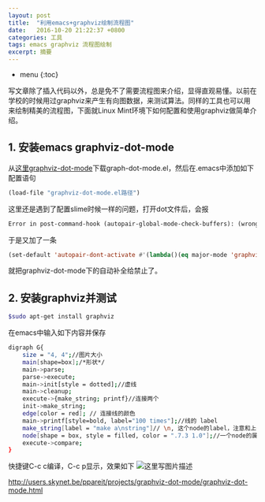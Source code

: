 ```yaml
---
layout: post
title:  "利用emacs+graphviz绘制流程图"
date:   2016-10-20 21:22:37 +0800
categories: 工具
tags: emacs graphviz 流程图绘制
excerpt: 摘要
---
```


* menu
{:toc}

写文章除了插入代码以外，总是免不了需要流程图来介绍，显得直观易懂。以前在学校的时候用过graphviz来产生有向图数据，来测试算法。同样的工具也可以用来绘制精美的流程图，下面就Linux Mint环境下如何配置和使用graphviz做简单介绍。

## 1. 安装emacs graphviz-dot-mode
从[这里graphviz-dot-mode](http://users.skynet.be/ppareit/projects/graphviz-dot-mode/graphviz-dot-mode.html)下载graph-dot-mode.el，然后在.emacs中添加如下配置语句

```lisp
(load-file "graphviz-dot-mode.el路径")
```

这里还是遇到了配置slime时候一样的问题，打开dot文件后，会报

```lisp
Error in post-command-hook (autopair-global-mode-check-buffers): (wrong-type-argument characterp nil)
```

于是又加了一条

```lisp
(set-default 'autopair-dont-activate #'(lambda()(eq major-mode 'graphviz-dot-mode)))
```

就把graphviz-dot-mode下的自动补全给禁止了。

## 2. 安装graphviz并测试

```sh
$sudo apt-get install graphviz
```

在emacs中输入如下内容并保存

```sh
digraph G{
	size = "4, 4";//图片大小
	main[shape=box];/*形状*/
	main->parse;
	parse->execute;
	main->init[style = dotted];//虚线
	main->cleanup;
	execute->{make_string; printf}//连接两个
	init->make_string;
	edge[color = red]; // 连接线的颜色
	main->printf[style=bold, label="100 times"];//线的 label
	make_string[label = "make a\nstring"]// \n, 这个node的label，注意和上一行的区别
	node[shape = box, style = filled, color = ".7.3 1.0"];//一个node的属性
	execute->compare;
}
```

快捷键C-c c编译，C-c p显示，效果如下
![这里写图片描述](http://img.blog.csdn.net/20161020231819009)

http://users.skynet.be/ppareit/projects/graphviz-dot-mode/graphviz-dot-mode.html
